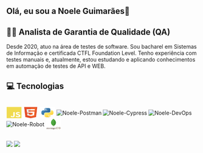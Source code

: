 ## Olá, eu sou a Noele Guimarães👋

## 👩‍💻 Analista de Garantia de Qualidade (QA)

Desde 2020, atuo na área de testes de software. Sou bacharel em Sistemas de Informação e certificada CTFL Foundation Level. Tenho experiência com testes manuais e, atualmente, estou estudando e aplicando conhecimentos em automação de testes de API e WEB.


## 💻 Tecnologias

<div style="display: inline_block"><br>
  
   <img align="center" alt="Noele-Js" height="30" width="40" src="https://raw.githubusercontent.com/devicons/devicon/master/icons/javascript/javascript-plain.svg">
   <img align="center" alt="Noele-HTML" height="30" width="40" src="https://raw.githubusercontent.com/devicons/devicon/master/icons/html5/html5-original.svg">
   <img align="center" alt="Noele-Python" height="30" width="40" src="https://raw.githubusercontent.com/devicons/devicon/master/icons/python/python-original.svg">
   <img align="center" alt="Noele-Postman" height="30" width="40" src="https://cdn.worldvectorlogo.com/logos/postman.svg">
   <img align="center" alt="Noele-Cypress" height="30" width="40" src="https://cdn.icon-icons.com/icons2/2107/PNG/512/file_type_cypress_icon_130654.png">
   <img align="center" alt="Noele-DevOps" height="30" width="40" src="https://www.svgrepo.com/show/448271/azure-devops.svg">
   <img align="center" alt="Noele-Robot" height="30" width="40" src="https://upload.wikimedia.org/wikipedia/commons/e/e4/Robot-framework-logo.png">
   <img align="center" alt="Noele-Mongo" height="30" width="40" src="https://raw.githubusercontent.com/devicons/devicon/master/icons/mongodb/mongodb-original-wordmark.svg">
   
          
          
          
</div>
  
  ##
 
<div> 
<a href="https://instagram.com/noeleguimaraes" target="_blank"><img src="https://img.shields.io/badge/-Instagram-%23E4405F?style=for-the-badge&logo=instagram&logoColor=white" target="_blank"></a>
 <a href="https.linkedin.com/in/noeleguimaraes/" target="_blank"><img src="https://img.shields.io/badge/-LinkedIn-%230077B5?style=for-the-badge&logo=linkedin&logoColor=white" target="_blank"></a> 

</div>




<!--
**noeleguimaraes/noeleguimaraes** is a ✨ _special_ ✨ repository because its `README.md` (this file) appears on your GitHub profile.

Here are some ideas to get you started:



